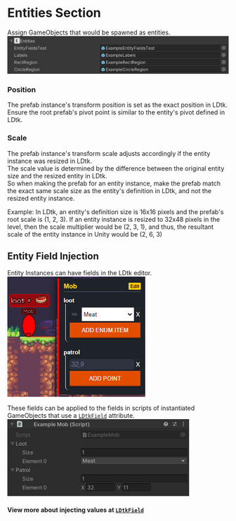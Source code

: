 # Entities Section

Assign GameObjects that would be spawned as entities.
![Section](../../images/unity/inspector/Entities.png)

### Position
The prefab instance's transform position is set as the exact position in LDtk.  
Ensure the root prefab's pivot point is similar to the entity's pivot defined in LDtk.

### Scale
The prefab instance's transform scale adjusts accordingly if the entity instance was resized in LDtk.  
The scale value is determined by the difference between the original entity size and the resized entity in LDtk.  
So when making the prefab for an entity instance, make the prefab match the exact same scale size as the entity's definition in LDtk, and not the resized entity instance.  

Example: In LDtk, an entity's definition size is 16x16 pixels and the prefab's root scale is (1, 2, 3). 
If an entity instance is resized to 32x48 pixels in the level, then the scale multiplier would be (2, 3, 1), and thus, the resultant scale of the entity instance in Unity would be (2, 6, 3)

## Entity Field Injection

Entity Instances can have fields in the LDtk editor.  
![LDtk Editor Entity Fields](../../images/ldtk/EntityFields.png)

These fields can be applied to the fields in scripts of instantiated GameObjects that use a [`LDtkField`](../WorkingWithAPI/LDtkField.md) attribute.  
![Unity Entity Fields](../../images/unity/inspector/EntityFields.png)

#### View more about injecting values at [`LDtkField`](../WorkingWithAPI/LDtkField.md)

